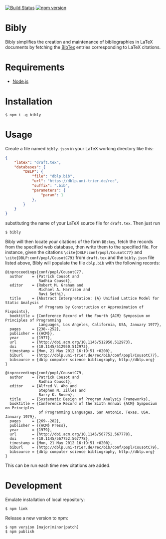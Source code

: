 [![Build Status](https://travis-ci.org/michael-emmi/bibly.svg?branch=master)](https://travis-ci.org/michael-emmi/bibly)
[![npm version](https://badge.fury.io/js/bibly.svg)](https://badge.fury.io/js/bibly)

# Bibly

Bibly simplifies the creation and maintenance of bibliographies in LaTeX
documents by fetching the [BibTex][] entries corresponding to LaTeX citations.

# Requirements

* [Node.js][]

# Installation

    $ npm i -g bibly

# Usage

Create a file named `bibly.json` in your LaTeX working directory like this:
````json
{
    "latex": "draft.tex",
    "databases": {
        "DBLP": {
            "file": "dblp.bib",
            "url": "https://dblp.uni-trier.de/rec",
            "suffix": ".bib",
            "parameters": {
                "param": 1
            },
        }
    }
}
````
substituting the name of your LaTeX source file for `draft.tex`. Then just run

    $ bibly

Bibly will then locate your citations of the form `DB:key`, fetch the records
from the specified web database, then write them to the specified file. For
instance, given the citations `\cite{DBLP:conf/popl/CousotC77}` and
`\cite{DBLP:conf/popl/CousotC79}` from `draft.tex` and the `bibly.json` file
listed above, Bibly will populate the file `dblp.bib` with the following
records:

    @inproceedings{conf/popl/CousotC77,
      author    = {Patrick Cousot and
                   Radhia Cousot},
      editor    = {Robert M. Graham and
                   Michael A. Harrison and
                   Ravi Sethi},
      title     = {Abstract Interpretation: {A} Unified Lattice Model for Static Analysis
                   of Programs by Construction or Approximation of Fixpoints},
      booktitle = {Conference Record of the Fourth {ACM} Symposium on Principles of Programming
                   Languages, Los Angeles, California, USA, January 1977},
      pages     = {238--252},
      publisher = {{ACM}},
      year      = {1977},
      url       = {http://doi.acm.org/10.1145/512950.512973},
      doi       = {10.1145/512950.512973},
      timestamp = {Mon, 21 May 2012 16:19:51 +0200},
      biburl    = {http://dblp.uni-trier.de/rec/bib/conf/popl/CousotC77},
      bibsource = {dblp computer science bibliography, http://dblp.org}
    }

    @inproceedings{conf/popl/CousotC79,
      author    = {Patrick Cousot and
                   Radhia Cousot},
      editor    = {Alfred V. Aho and
                   Stephen N. Zilles and
                   Barry K. Rosen},
      title     = {Systematic Design of Program Analysis Frameworks},
      booktitle = {Conference Record of the Sixth Annual {ACM} Symposium on Principles
                   of Programming Languages, San Antonio, Texas, USA, January 1979},
      pages     = {269--282},
      publisher = {{ACM} Press},
      year      = {1979},
      url       = {http://doi.acm.org/10.1145/567752.567778},
      doi       = {10.1145/567752.567778},
      timestamp = {Mon, 21 May 2012 16:19:51 +0200},
      biburl    = {http://dblp.uni-trier.de/rec/bib/conf/popl/CousotC79},
      bibsource = {dblp computer science bibliography, http://dblp.org}
    }

This can be run each time new citations are added.

# Development

Emulate installation of local repository:

    $ npm link

Release a new version to npm:

    $ npm version [major|minor|patch]
    $ npm publish

[Node.js]: https://nodejs.org
[BibTex]: http://www.bibtex.org
[dblp]: http://dblp.uni-trier.de
